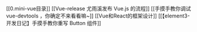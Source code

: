 [[0.mini-vue目录]]
[[Vue-release 尤雨溪发布 Vue.js 的流程]]
[[手摸手教你调试 vue-devtools ，你确定不来看看嘛~]]
[[Vue和React的框架设计]]
[[【element3-开发日记】手摸手教你重写 Button 组件]]